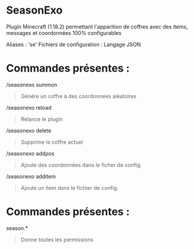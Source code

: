 # SeasonExo

Plugin Minecraft (1.18.2) permettant l'apparition de coffres avec des items, messages et coordonnées 100% configurables

Aliases : 'se'
Fichiers de configuration : Langage JSON


# Commandes présentes :

/seasonexo summon 
  > Génére un coffre à des coordonnées aléatoires
  
/seasonexo reload
  > Relance le plugin

/seasonexo delete
  > Supprime le coffre actuel

/seasonexo addpos <x> <y> <z>
  > Ajoute des coordonnées dans le ficher de config.

/seasonexo additem <material> <purcentage>
  > Ajoute un item dans le fichier de config.


# Commandes présentes :

season.*
  > Donne toutes les permissions
